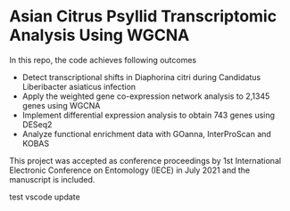 # Asian Citrus Psyllid Transcriptomic Analysis Using WGCNA

In this repo, the code achieves following outcomes
* Detect transcriptional shifts in Diaphorina citri during Candidatus Liberibacter asiaticus infection
* Apply the weighted gene co-expression network analysis to 2,1345 genes using WGCNA
* Implement differential expression analysis to obtain 743 genes using DESeq2
* Analyze functional enrichment data with GOanna, InterProScan and KOBAS

This project was accepted as conference proceedings by 1st International Electronic Conference on Entomology (IECE) in July 2021 and the manuscript is included. 

test vscode update